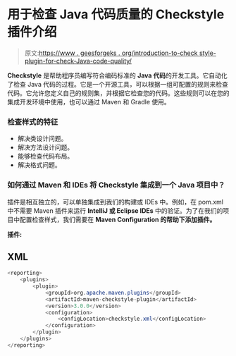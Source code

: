 # 用于检查 Java 代码质量的 Checkstyle 插件介绍

> 原文:[https://www . geesforgeks . org/introduction-to-check style-plugin-for-check-Java-code-quality/](https://www.geeksforgeeks.org/introduction-to-checkstyle-plugin-for-checking-java-code-quality/)

**Checkstyle** 是帮助程序员编写符合编码标准的 **Java 代码**的开发工具。它自动化了检查 Java 代码的过程。它是一个开源工具，可以根据一组可配置的规则来检查代码。它允许您定义自己的规则集，并根据它检查您的代码。这些规则可以在您的集成开发环境中使用，也可以通过 Maven 和 Gradle 使用。

### 检查样式的特征

*   解决类设计问题。
*   解决方法设计问题。
*   能够检查代码布局。
*   解决格式问题。

### 如何通过 Maven 和 IDEs 将 Checkstyle 集成到一个 Java 项目中？

插件是相互独立的，可以单独集成到我们的构建或 IDEs 中。例如，在 pom.xml 中不需要 Maven 插件来运行 **IntelliJ 或 Eclipse IDEs** 中的验证。为了在我们的项目中配置检查样式，我们需要在 **Maven Configuration 的帮助下添加插件。**

**插件:**

## XML

```java
<reporting>
    <plugins>
        <plugin>
            <groupId>org.apache.maven.plugins</groupId>
            <artifactId>maven-checkstyle-plugin</artifactId>
            <version>3.0.0</version>
            <configuration>
                <configLocation>checkstyle.xml</configLocation>
            </configuration>
        </plugin>
    </plugins>
</reporting>
```